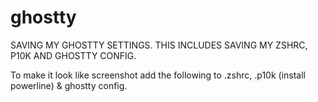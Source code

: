 # ghostty
SAVING MY GHOSTTY SETTINGS. THIS INCLUDES SAVING MY ZSHRC, P10K AND GHOSTTY CONFIG.

To make it look like screenshot add the following to .zshrc, .p10k (install powerline) & ghostty config.